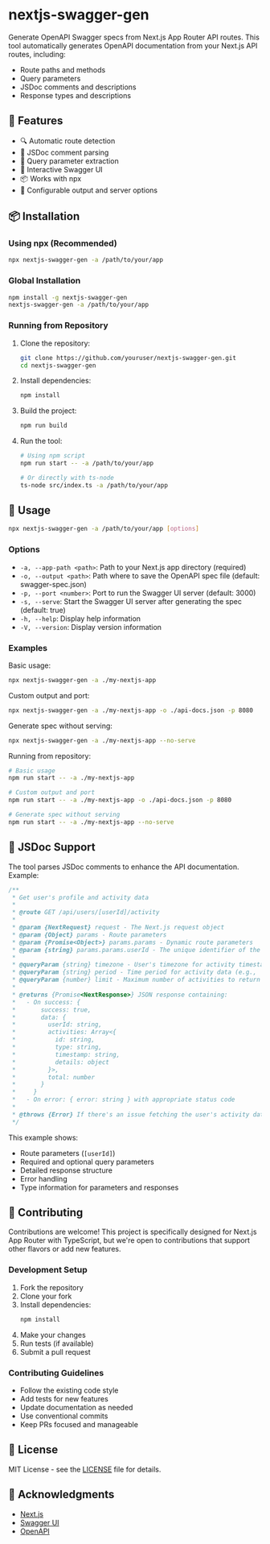 # nextjs-swagger-gen

Generate OpenAPI Swagger specs from Next.js App Router API routes. This tool automatically generates OpenAPI documentation from your Next.js API routes, including:

- Route paths and methods
- Query parameters
- JSDoc comments and descriptions
- Response types and descriptions

## 🎯 Features

- 🔍 Automatic route detection
- 📝 JSDoc comment parsing
- 🔄 Query parameter extraction
- 🎨 Interactive Swagger UI
- 📦 Works with npx
- 🔧 Configurable output and server options

## 📦 Installation

### Using npx (Recommended)

```bash
npx nextjs-swagger-gen -a /path/to/your/app
```

### Global Installation

```bash
npm install -g nextjs-swagger-gen
nextjs-swagger-gen -a /path/to/your/app
```

### Running from Repository

1. Clone the repository:

   ```bash
   git clone https://github.com/youruser/nextjs-swagger-gen.git
   cd nextjs-swagger-gen
   ```

2. Install dependencies:

   ```bash
   npm install
   ```

3. Build the project:

   ```bash
   npm run build
   ```

4. Run the tool:

   ```bash
   # Using npm script
   npm run start -- -a /path/to/your/app

   # Or directly with ts-node
   ts-node src/index.ts -a /path/to/your/app
   ```

## 🚀 Usage

```bash
npx nextjs-swagger-gen -a /path/to/your/app [options]
```

### Options

- `-a, --app-path <path>`: Path to your Next.js app directory (required)
- `-o, --output <path>`: Path where to save the OpenAPI spec file (default: swagger-spec.json)
- `-p, --port <number>`: Port to run the Swagger UI server (default: 3000)
- `-s, --serve`: Start the Swagger UI server after generating the spec (default: true)
- `-h, --help`: Display help information
- `-V, --version`: Display version information

### Examples

Basic usage:

```bash
npx nextjs-swagger-gen -a ./my-nextjs-app
```

Custom output and port:

```bash
npx nextjs-swagger-gen -a ./my-nextjs-app -o ./api-docs.json -p 8080
```

Generate spec without serving:

```bash
npx nextjs-swagger-gen -a ./my-nextjs-app --no-serve
```

Running from repository:

```bash
# Basic usage
npm run start -- -a ./my-nextjs-app

# Custom output and port
npm run start -- -a ./my-nextjs-app -o ./api-docs.json -p 8080

# Generate spec without serving
npm run start -- -a ./my-nextjs-app --no-serve
```

## 📝 JSDoc Support

The tool parses JSDoc comments to enhance the API documentation. Example:

```typescript
/**
 * Get user's profile and activity data
 *
 * @route GET /api/users/[userId]/activity
 *
 * @param {NextRequest} request - The Next.js request object
 * @param {Object} params - Route parameters
 * @param {Promise<Object>} params.params - Dynamic route parameters
 * @param {string} params.params.userId - The unique identifier of the user
 *
 * @queryParam {string} timezone - User's timezone for activity timestamps (required)
 * @queryParam {string} period - Time period for activity data (e.g., 'day', 'week', 'month')
 * @queryParam {number} limit - Maximum number of activities to return (default: 10)
 *
 * @returns {Promise<NextResponse>} JSON response containing:
 *   - On success: {
 *       success: true,
 *       data: {
 *         userId: string,
 *         activities: Array<{
 *           id: string,
 *           type: string,
 *           timestamp: string,
 *           details: object
 *         }>,
 *         total: number
 *       }
 *     }
 *   - On error: { error: string } with appropriate status code
 *
 * @throws {Error} If there's an issue fetching the user's activity data
 */
```

This example shows:

- Route parameters (`[userId]`)
- Required and optional query parameters
- Detailed response structure
- Error handling
- Type information for parameters and responses

## 🤝 Contributing

Contributions are welcome! This project is specifically designed for Next.js App Router with TypeScript, but we're open to contributions that support other flavors or add new features.

### Development Setup

1. Fork the repository
2. Clone your fork
3. Install dependencies:
   ```bash
   npm install
   ```
4. Make your changes
5. Run tests (if available)
6. Submit a pull request

### Contributing Guidelines

- Follow the existing code style
- Add tests for new features
- Update documentation as needed
- Use conventional commits
- Keep PRs focused and manageable

## 📄 License

MIT License - see the [LICENSE](LICENSE) file for details.

## 🙏 Acknowledgments

- [Next.js](https://nextjs.org/)
- [Swagger UI](https://swagger.io/tools/swagger-ui/)
- [OpenAPI](https://www.openapis.org/)
